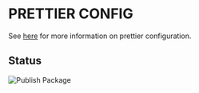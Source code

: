 # PRETTIER CONFIG

See [here](https://prettier.io/docs/en/configuration.html#sharing-configurations) for more information on prettier configuration.

## Status

![Publish Package](https://github.com/nigelng/prettier-config/workflows/Publish%20Package/badge.svg?branch=main)
